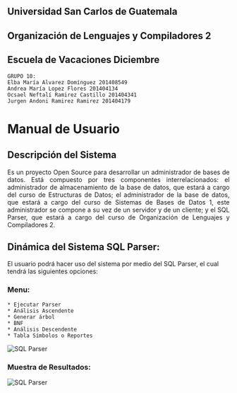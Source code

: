 ## Universidad San Carlos de Guatemala
## Organización de Lenguajes y Compiladores 2
## Escuela de Vacaciones Diciembre

    GRUPO 10:
    Elba María Alvarez Domínguez 201408549
    Andrea María Lopez Flores 201404134
    Ocsael Neftalí Ramirez Castillo 201404341
    Jurgen Andoni Ramirez Ramirez 201404179

 
# **Manual de Usuario**

## Descripción del Sistema

<p style="text-align: justify;"> Es un proyecto Open Source para desarrollar un administrador de bases de datos. Está compuesto por tres componentes interrelacionados: el administrador de almacenamiento de la base de datos, que estará a cargo del curso de Estructuras de Datos; el administrador de la base de datos, que estará a cargo del curso de Sistemas de Bases de Datos 1, este administrador se compone a su vez de un servidor y de un cliente; y el SQL Parser, que estará a cargo del curso de Organización de Lenguajes y Compiladores 2. </p>

## Dinámica del Sistema SQL Parser:

El usuario podrá hacer uso del sistema por medio del SQL Parser, el cual tendrá las siguientes opciones:

### **Menu:**
    * Ejecutar Parser
    * Análisis Ascendente
    * Generar árbol
    * BNF
    * Análisis Descendente
    * Tabla Símbolos o Reportes
![ SQL Parser](/COMPI2_DIC2020/Gramaticas/img/query.jfif)

### **Muestra de Resultados:**
![ SQL Parser](/COMPI2_DIC2020/Gramaticas/img/Query2.jfif)




